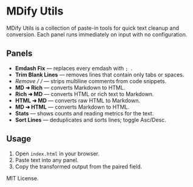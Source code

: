 # MDify Utils

MDify Utils is a collection of paste-in tools for quick text cleanup and conversion. Each panel runs immediately on input with no configuration.

## Panels

- **Emdash Fix** — replaces every emdash with `; `.
- **Trim Blank Lines** — removes lines that contain only tabs or spaces.
- **Remove /* */** — strips multiline comments from code snippets.
- **MD ➜ Rich** — converts Markdown to HTML.
- **Rich ➜ MD** — converts HTML or rich text to Markdown.
- **HTML ➜ MD** — converts raw HTML to Markdown.
- **MD ➜ HTML** — converts Markdown to HTML.
- **Stats** — shows counts and reading metrics for the text.
- **Sort Lines** — deduplicates and sorts lines; toggle Asc/Desc.

## Usage

1. Open `index.html` in your browser.
2. Paste text into any panel.
3. Copy the transformed output from the paired field.

MIT License.
